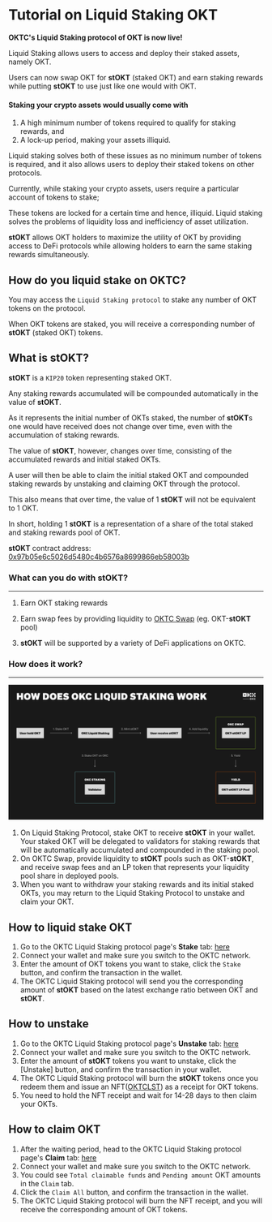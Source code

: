 # Tutorial on Liquid Staking OKT

**OKTC's Liquid Staking protocol of OKT is now live!**

Liquid Staking allows users to access and deploy their staked assets, namely OKT.

Users can now swap OKT for **stOKT** (staked OKT) and earn staking rewards while putting **stOKT** to use just like one would with OKT.

#### Staking your crypto assets would usually come with

1.  A high minimum number of tokens required to qualify for staking rewards, and
2.  A lock-up period, making your assets illiquid.

Liquid staking solves both of these issues as no minimum number of tokens is required, and it also allows users to deploy their staked tokens on other protocols.

<Tip title="Tips">
Currently, while staking your crypto assets, users require a particular account of tokens to stake;

These tokens are locked for a certain time and hence, illiquid. Liquid staking solves the problems of liquidity loss and inefficiency of asset utilization.

**stOKT** allows OKT holders to maximize the utility of OKT by providing access to DeFi protocols while allowing holders to earn the same staking rewards simultaneously.

</Tip>

## How do you liquid stake on OKTC?

You may access the `Liquid Staking protocol` to stake any number of OKT tokens on the protocol.

When OKT tokens are staked, you will receive a corresponding number of **stOKT** (staked OKT) tokens.

## What is **stOKT**?

**stOKT** is a `KIP20` token representing staked OKT.

Any staking rewards accumulated will be compounded automatically in the value of **stOKT**.

As it represents the initial number of OKTs staked, the number of **stOKT**s one would have received does not change over time, even with the accumulation of staking rewards.

The value of **stOKT**, however, changes over time, consisting of the accumulated rewards and initial staked OKTs.

A user will then be able to claim the initial staked OKT and compounded staking rewards by unstaking and claiming OKT through the protocol.

This also means that over time, the value of 1 **stOKT** will not be equivalent to 1 OKT.

In short, holding 1 **stOKT** is a representation of a share of the total staked and staking rewards pool of OKT.

**stOKT** contract address: [0x97b05e6c5026d5480c4b6576a8699866eb58003b](https://www.oklink.com/oktc/token/0x97b05e6c5026d5480c4b6576a8699866eb58003b)

### What can you do with **stOKT**?

---

1.  Earn OKT staking rewards

2.  Earn swap fees by providing liquidity to [OKTC Swap](https://www.okx.com/oktc/swap) (eg. OKT-**stOKT** pool)

3.  **stOKT** will be supported by a variety of DeFi applications on OKTC.

### How does it work?

---

![](./img/ls1.png)

1.  On Liquid Staking Protocol, stake OKT to receive **stOKT** in your wallet. Your staked OKT will be delegated to validators for staking rewards that will be automatically accumulated and compounded in the staking pool.
2.  On OKTC Swap, provide liquidity to **stOKT** pools such as OKT-**stOKT**, and receive swap fees and an LP token that represents your liquidity pool share in deployed pools.
3.  When you want to withdraw your staking rewards and its initial staked OKTs, you may return to the Liquid Staking Protocol to unstake and claim your OKT.

## How to liquid stake OKT

1.  Go to the OKTC Liquid Staking protocol page's **Stake** tab: [here](https://www.okx.com/oktc/liquid-staking/stake)
2.  Connect your wallet and make sure you switch to the OKTC network.
3.  Enter the amount of OKT tokens you want to stake, click the `Stake` button, and confirm the transaction in the wallet.
4.  The OKTC Liquid Staking protocol will send you the corresponding amount of **stOKT** based on the latest exchange ratio between OKT and **stOKT**.

## How to unstake

1.  Go to the OKTC Liquid Staking protocol page's **Unstake** tab: [here](https://www.okx.com/oktc/liquid-staking/unstake)
2.  Connect your wallet and make sure you switch to the OKTC network.
3.  Enter the amount of **stOKT** tokens you want to unstake, click the [Unstake] button, and confirm the transaction in your wallet.
4.  The OKTC Liquid Staking protocol will burn the **stOKT** tokens once you redeem them and issue an NFT([OKTCLST](https://www.oklink.com/oktc/address/0x07CB2ce543bF5204DAaF1e62c183BBD08752609E)) as a receipt for OKT tokens.
5.  You need to hold the NFT receipt and wait for 14-28 days to then claim your OKTs.

## How to claim OKT

1.  After the waiting period, head to the OKTC Liquid Staking protocol page's **Claim** tab: [here](https://www.okx.com/oktc/liquid-staking/claim)
2.  Connect your wallet and make sure you switch to the OKTC network.
3.  You could see `Total claimable funds` and `Pending amount` OKT amounts in the `Claim` tab.
4.  Click the `Claim All` button, and confirm the transaction in the wallet.
5.  The OKTC Liquid Staking protocol will burn the NFT receipt, and you will receive the corresponding amount of OKT tokens.

